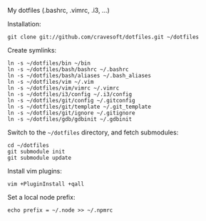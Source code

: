 My dotfiles (.bashrc, .vimrc, .i3, ...)

Installation:

    git clone git://github.com/cravesoft/dotfiles.git ~/dotfiles

Create symlinks:

    ln -s ~/dotfiles/bin ~/bin
    ln -s ~/dotfiles/bash/bashrc ~/.bashrc
    ln -s ~/dotfiles/bash/aliases ~/.bash_aliases
    ln -s ~/dotfiles/vim ~/.vim
    ln -s ~/dotfiles/vim/vimrc ~/.vimrc
    ln -s ~/dotfiles/i3/config ~/.i3/config
    ln -s ~/dotfiles/git/config ~/.gitconfig
    ln -s ~/dotfiles/git/template ~/.git_template
    ln -s ~/dotfiles/git/ignore ~/.gitignore
    ln -s ~/dotfiles/gdb/gdbinit ~/.gdbinit

Switch to the `~/dotfiles` directory, and fetch submodules:

    cd ~/dotfiles
    git submodule init
    git submodule update

Install vim plugins:

    vim +PluginInstall +qall

Set a local node prefix:

    echo prefix = ~/.node >> ~/.npmrc
